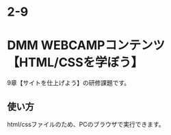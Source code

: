 # 2-9
# DMM WEBCAMPコンテンツ【HTML/CSSを学ぼう】
9章【サイトを仕上げよう】の研修課題です。

## 使い方
html/cssファイルのため、PCのブラウザで実行できます。